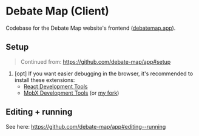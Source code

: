 # Debate Map (Client)

Codebase for the Debate Map website's frontend ([debatemap.app](https://debatemap.app)).

## Setup

> Continued from: https://github.com/debate-map/app#setup

1) [opt] If you want easier debugging in the browser, it's recommended to install these extensions:
	* [React Development Tools](https://chrome.google.com/webstore/detail/react-developer-tools/fmkadmapgofadopljbjfkapdkoienihi)
	* [MobX Development Tools](https://chrome.google.com/webstore/detail/mobx-developer-tools/pfgnfdagidkfgccljigdamigbcnndkod) (or [my fork](https://github.com/Venryx/mobx-devtools-advanced))

## Editing + running

See here: <https://github.com/debate-map/app#editing--running>